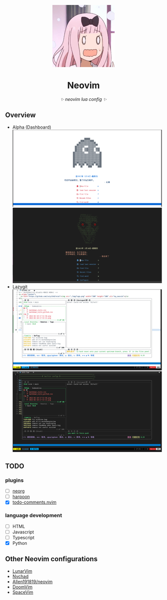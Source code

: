<p align="center">
  <a href="https://github.com/Leiyi548/nvim"><img src="./img/logo.png" width="200" height="200" alt="my_neovim"></a>
</p>

<div align="center">

# Neovim

_✨ neovim lua config ✨_

</div>

## Overview

- Alpha (Dashboard)
  ![](img/2022-02-10-17-51-58.png)
  ![](img/2022-02-10-17-53-15.png)
- Lazygit
  ![](img/2022-02-10-17-54-36.png)
  ![](img/2022-02-10-17-54-57.png)

## TODO

### plugins

- [ ] [neorg](https://github.com/nvim-neorg/neorg)
- [ ] [harpoon](https://github.com/ThePrimeagen/harpoon)
- [x] [todo-comments.nvim](https://github.com/folke/todo-comments.nvim)

### language development

- [ ] HTML
- [ ] Javascript
- [ ] Typescript
- [x] Python

## Other Neovim configurations

- [LunarVim](https://github.com/LunarVim/LunarVim)
- [Nvchad](https://github.com/NvChad/NvChad)
- [Allen191819/neovim](https://github.com/Allen191819/neovim)
- [DoomVim](https://github.com/NTBBloodbath/doom-nvim)
- [SpaceVim](https://github.com/SpaceVim/SpaceVim)
